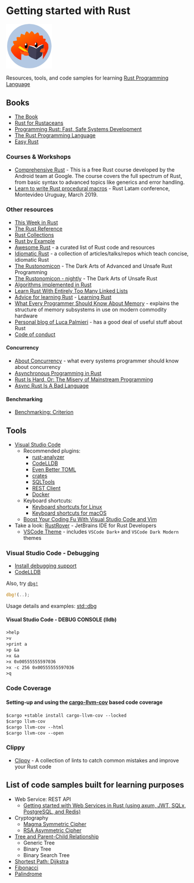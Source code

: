 # Getting started with Rust

<img src="learn-rust.jpeg" style="width: 25%" alt="ferris-learner">  

Resources, tools, and code samples for learning [Rust Programming Language](https://www.rust-lang.org/)

## Books

- [The Book](https://doc.rust-lang.org/book)
- [Rust for Rustaceans](https://rust-for-rustaceans.com/)
- [Programming Rust: Fast, Safe Systems Development](https://www.amazon.com/Programming-Rust-Fast-Systems-Development/dp/1492052590)
- [The Rust Programming Language](https://www.cs.brandeis.edu/~cs146a/rust/doc-02-21-2015/book/README.html)
- [Easy Rust](https://dhghomon.github.io/easy_rust/)
  
### Courses & Workshops

- [Comprehensive Rust](https://github.com/google/comprehensive-rust) - This is a free Rust course developed by the Android team at Google. The course covers the full spectrum of Rust, from basic syntax to advanced topics like generics and error handling.
- [Learn to write Rust procedural macros](https://github.com/dtolnay/proc-macro-workshop) - Rust Latam conference, Montevideo Uruguay, March 2019.

### Other resources

- [This Week in Rust](https://this-week-in-rust.org/)
- [The Rust Reference](https://doc.rust-lang.org/reference)
- [Rust Collections](https://doc.rust-lang.org/std/collections)
- [Rust by Example](https://doc.rust-lang.org/rust-by-example/index.html)
- [Awesome Rust](https://github.com/rust-unofficial/awesome-rust) - a curated list of Rust code and resources
- [Idiomatic Rust](https://github.com/mre/idiomatic-rust) - a collection of articles/talks/repos which teach concise, idiomatic Rust
- [The Rustonomicon](https://github.com/rust-lang/nomicon) - The Dark Arts of Advanced and Unsafe Rust Programming
- [The Rustonomicon - nightly](https://doc.rust-lang.org/nightly/nomicon/) - The Dark Arts of Unsafe Rust
- [Algorithms implemented in Rust](https://github.com/TheAlgorithms/Rust)
- [Learn Rust With Entirely Too Many Linked Lists](https://rust-unofficial.github.io/too-many-lists/)
- [Advice for learning Rust](https://github.com/QuineDot/rust-learning) - [Learning Rust](https://quinedot.github.io/rust-learning/)
- [What Every Programmer Should Know About Memory](https://people.freebsd.org/~lstewart/articles/cpumemory.pdf) - explains the structure of memory subsystems in use on modern commodity hardware
- [Personal blog of Luca Palmieri](https://www.lpalmieri.com/) - has a good deal of useful stuff about Rust
- [Code of conduct](https://www.rust-lang.org/policies/code-of-conduct)

#### Concurrency

- [About Concurrency](https://assets.bitbashing.io/papers/concurrency-primer.pdf) - what every systems programmer should know about concurrency
- [Asynchronous Programming in Rust](https://rust-lang.github.io/async-book/)
- [Rust Is Hard, Or: The Misery of Mainstream Programming](https://hirrolot.github.io/posts/rust-is-hard-or-the-misery-of-mainstream-programming.html)
- [Async Rust Is A Bad Language](https://bitbashing.io/async-rust.html)

#### Benchmarking

- [Benchmarking: Criterion](https://bheisler.github.io/criterion.rs/book/)

## Tools

- [Visual Studio Code](https://code.visualstudio.com/docs/languages/rust)
  - Recommended plugins:
    - [rust-analyzer](https://marketplace.visualstudio.com/items?itemName=rust-lang.rust-analyzer)
    - [CodeLLDB](https://marketplace.visualstudio.com/items?itemName=vadimcn.vscode-lldb)
    - [Even Better TOML](https://marketplace.visualstudio.com/items?itemName=tamasfe.even-better-toml)
    - [crates](https://marketplace.visualstudio.com/items?itemName=serayuzgur.crates)
    - [SQLTools](https://marketplace.visualstudio.com/items?itemName=mtxr.sqltools)
    - [REST Client](https://marketplace.visualstudio.com/items?itemName=humao.rest-client)
    - [Docker](https://marketplace.visualstudio.com/items?itemName=ms-azuretools.vscode-docker)
  - Keyboard shortcuts:
    - [Keyboard shortcuts for Linux](https://code.visualstudio.com/shortcuts/keyboard-shortcuts-linux.pdf)
    - [Keyboard shortcuts for macOS](https://code.visualstudio.com/shortcuts/keyboard-shortcuts-macos.pdf)
  - [Boost Your Coding Fu With Visual Studio Code and Vim](https://www.barbarianmeetscoding.com/blog/boost-your-coding-fu-with-vscode-and-vim)
- Take a look: [RustRover](https://www.jetbrains.com/rust/) - JetBrains IDE for Rust Developers
  - [VSCode Theme](https://plugins.jetbrains.com/plugin/19177-vscode-theme) - includes `VSCode Dark+` and `VSCode Dark Modern` themes

### Visual Studio Code - Debugging

- [Install debugging support](https://code.visualstudio.com/docs/languages/rust#_debugging)
- [CodeLLDB](https://marketplace.visualstudio.com/items?itemName=vadimcn.vscode-lldb)

Also, try [`dbg!`](https://doc.rust-lang.org/std/macro.dbg.html)

```rust
dbg!(..);
```

Usage details and examples: [std::dbg](https://doc.rust-lang.org/std/macro.dbg.html)

#### Visual Studio Code - DEBUG CONSOLE (lldb)

```text
>help
>v
>print a
>p &a
>x &a
>x 0x00555555597036
>x -c 256 0x00555555597036
>q
```

### Code Coverage

#### Setting-up and using the [cargo-llvm-cov](https://github.com/taiki-e/cargo-llvm-cov) based code coverage

```text
$cargo +stable install cargo-llvm-cov --locked
$cargo llvm-cov
$cargo llvm-cov --html
$cargo llvm-cov --open 
```

### Clippy

- [Clippy](https://github.com/rust-lang/rust-clippy) - A collection of lints to catch common mistakes and improve your Rust code

## List of code samples built for learning purposes

- Web Service: REST API
  - [Getting started with Web Services in Rust (using axum, JWT, SQLx, PostgreSQL, and Redis)](https://github.com/sheroz/axum-web-api-kickstart)
- Cryptography
  - [Magma Symmetric Cipher](https://github.com/sheroz/magma)
  - [RSA Asymmetric Cipher](https://github.com/sheroz/rsa)
- [Tree and Parent-Child Relationship](https://github.com/sheroz/tree-samples-rs)
  - Generic Tree
  - Binary Tree
  - Binary Search Tree
- [Shortest Path: Dijkstra](https://github.com/sheroz/shortest_path)
- [Fibonacci](https://github.com/sheroz/fibonacci)
- [Palindrome](https://github.com/sheroz/palindrome)
  
